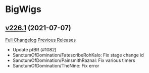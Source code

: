 # BigWigs

## [v226.1](https://github.com/BigWigsMods/BigWigs/tree/v226.1) (2021-07-07)
[Full Changelog](https://github.com/BigWigsMods/BigWigs/compare/v226...v226.1) [Previous Releases](https://github.com/BigWigsMods/BigWigs/releases)

- Update ptBR (#1082)  
- SanctumOfDomination/FatescribeRohKalo: Fix stage change id  
- SanctumOfDomination/PainsmithRaznal: Fix various timers  
- SanctumOfDomination/TheNine: Fix error  
